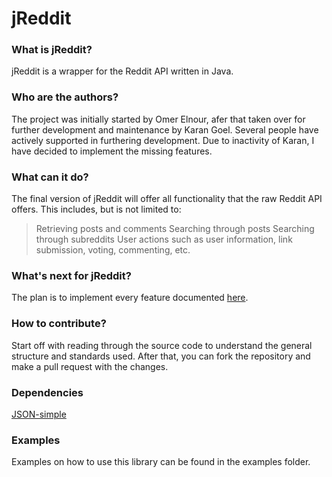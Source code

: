 jReddit
=====

### What is jReddit?
jReddit is a wrapper for the Reddit API written in Java.

### Who are the authors? 
The project was initially started by Omer Elnour, afer that taken over for further development and maintenance by Karan Goel.
Several people have actively supported in furthering development. Due to inactivity of Karan, I have decided to implement
the missing features.

### What can it do?
The final version of jReddit will offer all functionality that the raw Reddit API offers.
This includes, but is not limited to:
> Retrieving posts and comments
> Searching through posts
> Searching through subreddits
> User actions such as user information, link submission, voting, commenting, etc.

### What's next for jReddit?
The plan is to implement every feature documented [here](http://www.reddit.com/dev/api).

### How to contribute?
Start off with reading through the source code to understand the general structure and standards used.
After that, you can fork the repository and make a pull request with the changes.

### Dependencies
[JSON-simple](http://code.google.com/p/json-simple/)

### Examples
Examples on how to use this library can be found in the examples folder.